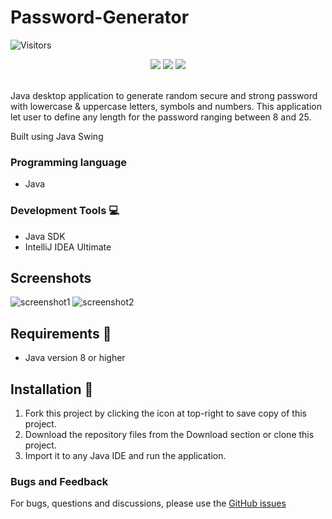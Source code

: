 # Password-Generator
![Visitors](https://api.visitorbadge.io/api/visitors?path=https%3A%2F%2Fgithub.com%2FKorahX%2FKeyGen&label=Visitors&labelColor=%23000000&countColor=%2300ff00&style=plastic)
<p align="center">
  <img src="https://img.shields.io/github/stars/korahx/KeyGen?style=social">
  <img src="https://img.shields.io/tokei/lines/github/korahx/KeyGen">
  <img src="https://img.shields.io/github/repo-size/korahx/KeyGen">
</p><br>
Java desktop application to generate random secure and strong password with lowercase & uppercase letters, symbols and numbers. This application let user to define any length for the password ranging between 8 and 25.

Built using Java Swing 

### Programming language
- Java

### Development Tools :computer:
- Java SDK
- IntelliJ IDEA Ultimate

## Screenshots
![screenshot1](https://user-images.githubusercontent.com/37250413/104091318-a74db780-52a2-11eb-8275-f215343a3071.jpg)
![screenshot2](https://user-images.githubusercontent.com/37250413/104091346-cea48480-52a2-11eb-8ae7-23b5828f7740.jpg)

## Requirements :wrench:
 - Java version 8 or higher
 
## Installation :electric_plug:
1. Fork this project by clicking the icon at top-right to save copy of this project.
2. Download the repository files from the Download section or clone this project.
3. Import it to any Java IDE and run the application.

### Bugs and Feedback
For bugs, questions and discussions, please use the <a href="https://github.com/korahx/KeyGen/issues">GitHub issues</a>






